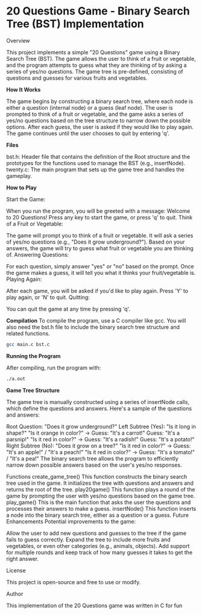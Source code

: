 # 20 Questions Game - Binary Search Tree (BST) Implementation
Overview

This project implements a simple "20 Questions" game using a Binary Search Tree (BST). The game allows the user to think of a fruit or vegetable, and the program attempts to guess what they are thinking of by asking a series of yes/no questions. The game tree is pre-defined, consisting of questions and guesses for various fruits and vegetables.

**How It Works**

The game begins by constructing a binary search tree, where each node is either a question (internal node) or a guess (leaf node).
The user is prompted to think of a fruit or vegetable, and the game asks a series of yes/no questions based on the tree structure to narrow down the possible options.
After each guess, the user is asked if they would like to play again.
The game continues until the user chooses to quit by entering 'q'.

**Files**

bst.h: Header file that contains the definition of the Root structure and the prototypes for the functions used to manage the BST (e.g., insertNode).
twenty.c: The main program that sets up the game tree and handles the gameplay.

**How to Play**

Start the Game:

When you run the program, you will be greeted with a message: Welcome to 20 Questions!
Press any key to start the game, or press 'q' to quit.
Think of a Fruit or Vegetable:

The game will prompt you to think of a fruit or vegetable.
It will ask a series of yes/no questions (e.g., "Does it grow underground?").
Based on your answers, the game will try to guess what fruit or vegetable you are thinking of.
Answering Questions:

For each question, simply answer "yes" or "no" based on the prompt.
Once the game makes a guess, it will tell you what it thinks your fruit/vegetable is.
Playing Again:

After each game, you will be asked if you'd like to play again. Press 'Y' to play again, or 'N' to quit.
Quitting:

You can quit the game at any time by pressing 'q'.

**Compilation**
To compile the program, use a C compiler like gcc. You will also need the bst.h file to include the binary search tree structure and related functions.

```bash
gcc main.c bst.c
```
**Running the Program**

After compiling, run the program with:

```bash
./a.out
```
**Game Tree Structure**

The game tree is manually constructed using a series of insertNode calls, which define the questions and answers. Here's a sample of the questions and answers:

Root Question: "Does it grow underground?"
Left Subtree (Yes):
"Is it long in shape?"
"Is it orange in color?" -> Guess: "It's a carrot!"
Guess: "It's a parsnip!"
"Is it red in color?" -> Guess: "It's a radish!"
Guess: "It's a potato!"
Right Subtree (No):
"Does it grow on a tree?"
"Is it red in color?" -> Guess: "It's an apple!" / "It's a peach!"
"Is it red in color?" -> Guess: "It's a tomato!" / "It's a pea!"
The binary search tree allows the program to efficiently narrow down possible answers based on the user's yes/no responses.

Functions
create_game_tree()
This function constructs the binary search tree used in the game. It initializes the tree with questions and answers and returns the root of the tree.
play20game()
This function plays a round of the game by prompting the user with yes/no questions based on the game tree.
play_game()
This is the main function that asks the user the questions and processes their answers to make a guess.
insertNode()
This function inserts a node into the binary search tree, either as a question or a guess.
Future Enhancements
Potential improvements to the game:

Allow the user to add new questions and guesses to the tree if the game fails to guess correctly.
Expand the tree to include more fruits and vegetables, or even other categories (e.g., animals, objects).
Add support for multiple rounds and keep track of how many guesses it takes to get the right answer.

License

This project is open-source and free to use or modify.

Author

This implementation of the 20 Questions game was written in C for fun
